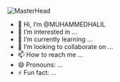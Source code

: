![MasterHead](https://repository-images.githubusercontent.com/682031076/6450ef39-fedc-4b67-b677-666ae367c98e)


- 👋 Hi, I’m @MUHAMMEDHALIL
- 👀 I’m interested in ...
- 🌱 I’m currently learning ...
- 💞️ I’m looking to collaborate on ...
- 📫 How to reach me ...
- 😄 Pronouns: ...
- ⚡ Fun fact: ...

<!---
MUHAMMEDHALIL/MUHAMMEDHALIL is a ✨ special ✨ repository because its `README.md` (this file) appears on your GitHub profile.
You can click the Preview link to take a look at your changes.
--->
